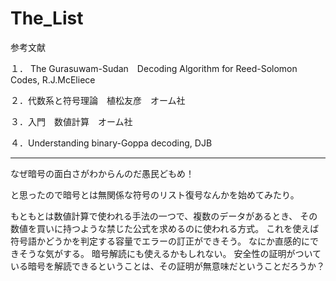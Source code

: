 # The_List

参考文献

１． The Gurasuwam-Sudan　Decoding Algorithm for Reed-Solomon Codes, R.J.McEliece

２．代数系と符号理論　植松友彦　オーム社

３．入門　数値計算　オーム社

４．Understanding binary-Goppa decoding, DJB

----

なぜ暗号の面白さがわからんのだ愚民どもめ！

と思ったので暗号とは無関係な符号のリスト復号なんかを始めてみたり。

もともとは数値計算で使われる手法の一つで、複数のデータがあるとき、
その数値を買いに持つような禁じた公式を求めるのに使われる方式。
これを使えば符号語かどうかを判定する容量でエラーの訂正ができそう。
なにか直感的にできそうな気がする。
暗号解読にも使えるかもしれない。
安全性の証明がついている暗号を解読できるということは、その証明が無意味だということだろうか？
